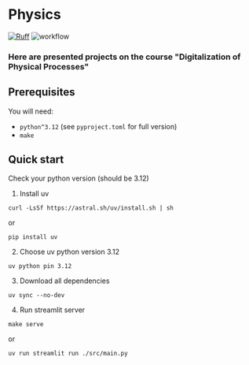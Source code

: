# Physics

[![Ruff](https://img.shields.io/endpoint?url=https://raw.githubusercontent.com/astral-sh/ruff/main/assets/badge/v2.json)](https://github.com/astral-sh/ruff)
![workflow](https://github.com/MrEndor/physics/actions/workflows/test.yaml/badge.svg)

### Here are presented projects on the course "Digitalization of Physical Processes"

## Prerequisites

You will need:

- `python^3.12` (see `pyproject.toml` for full version)
- `make`

## Quick start

Сheck your python version (should be 3.12)

1) Install uv
```shell
curl -LsSf https://astral.sh/uv/install.sh | sh
```

or

```shell
pip install uv
```
2) Choose uv python version 3.12
```shell
uv python pin 3.12
```
3) Download all dependencies
```shell
uv sync --no-dev
```

4) Run streamlit server
```shell
make serve
```

or

```shell
uv run streamlit run ./src/main.py
```
